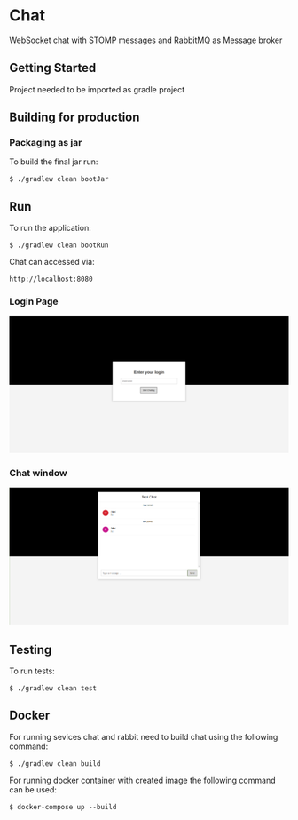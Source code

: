 # Chat

WebSocket chat with STOMP messages and RabbitMQ as Message broker

## Getting Started

Project needed to be imported as gradle project

## Building for production

### Packaging as jar

To build the final jar run:

```
$ ./gradlew clean bootJar
```
## Run
To run the application:

```
$ ./gradlew clean bootRun
```
Chat can accessed via:

```
http://localhost:8080
```

### Login Page

![Login Page](https://github.com/Diaminho/chat/blob/master/images/login.png)

### Chat window

![Chat window](https://github.com/Diaminho/chat/blob/master/images/chat.png)

## Testing

To run tests:

```
$ ./gradlew clean test
```

## Docker

For running sevices chat and rabbit need to build chat using the following command:

```
$ ./gradlew clean build
```
For running docker container with created image the following command can be used:

```
$ docker-compose up --build
```
